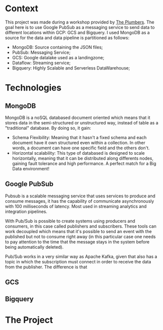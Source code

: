 # Context
This project was made during a workshop provided by [The Plumbers](https://theplumbers.com.br/). The goal here is to use Google PubSub as a messaging service to send data to different locations within GCP: GCS and Bigquery. I used MongoDB as a source for the data and data pipeline is partitioned as follows:

 * MongoDB: Source containing the JSON files;
 * PubSub: Messaging Service; 
 * GCS: Google datalake used as a landingzone;
 * Dataflow: Streaming service;
 * Bigquery: Highly Scalable and Serverless DataWarehouse;

# Technologies

## MongoDB

MongoDB is a noSQL databased document oriented which means that it stores data in the semi-structured or unstructured way, instead of table as a "traditional" database. By doing so, it gain:

 * Schema Flexibility: Meaning that it hasn't a fixed schema and each document have it own structured even within a collection. In other words, a document can have one specific field and the others don't.
 * Horizontal scalability: This type of databased is designed to scale horizontally, meaning that it can be distributed along differents nodes, gaining fault tolerance and high performance. A perfect match for a Big Data environment!

## Google PubSub

Pubsub is a scalable messaging service that uses services to produce and consume messages, it has the capability of communicate asynchronously with 100 milliseconds of latency. Most used in streaming analytics and integration pipelines. 

With Pub/Sub is possible to create systems using producers and consumers, in this case called publishers and subscribers. These tools can work decoupled which means that it's possible to send an event with the published but not to consume right away
(in this particular case one needs to pay attention to the time that the message stays in the system before being automatically deleted). 

Pub/Sub works in a very similar way as Apache Kafka, given that also has a topic in which the subscription must connect in order to receive the data from the publisher. The difference is that 
## GCS

## Bigquery

# The Project

